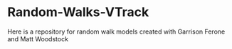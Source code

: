 # Random-Walks-VTrack
Here is a repository for random walk models created with Garrison Ferone and Matt Woodstock
